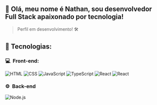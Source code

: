 <h2>👋 Olá, meu nome é Nathan, sou desenvolvedor Full Stack apaixonado por tecnologia! </h2>

> Perfil em desenvolvimento! 🛠️

<h2> 🧰&nbsp;Tecnologias: </h2>

<h3> 💻 &nbsp;Front-end:</h3>

![HTML](https://img.shields.io/badge/-HTML-333333?style=flat&logo=HTML5)
![CSS](https://img.shields.io/badge/-CSS-333333?style=flat&logo=CSS3&logoColor=1572B6)
![JavaScript](https://img.shields.io/badge/-JavaScript-333333?style=flat&logo=javascript)
![TypeScript](https://img.shields.io/badge/-TypeScript-333333?style=flat&logo=typescript&logoColor=2D79C7)
![React](https://img.shields.io/badge/-React-333333?style=flat&logo=react)
![React](https://img.shields.io/badge/-React%20Native-333333?style=flat&logo=react)

<h3>⚙️ &nbsp;Back-end</h3>

![Node.js](https://img.shields.io/badge/-Node.js-333333?style=flat&logo=node.js)
